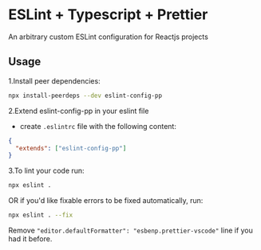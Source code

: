 # ESLint + Typescript + Prettier

An arbitrary custom ESLint configuration for Reactjs projects

## Usage

1.Install peer dependencies:

```bash
npx install-peerdeps --dev eslint-config-pp
```

2.Extend eslint-config-pp in your eslint file

-  create `.eslintrc` file with the following content:

```json
{
  "extends": ["eslint-config-pp"]
}
```

3.To lint your code run:

```bash
npx eslint .
```

OR if you'd like fixable errors to be fixed automatically, run:

```bash
npx eslint . --fix
```

Remove `"editor.defaultFormatter": "esbenp.prettier-vscode"` line if you had it before.